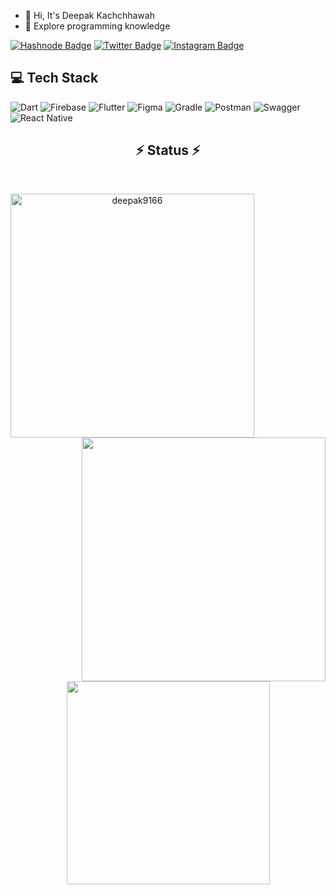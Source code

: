 - 👋 Hi, It's Deepak Kachchhawah
- 👀 Explore programming knowledge

[![Hashnode Badge](https://img.shields.io/badge/Hashnode-2962FF?style=for-the-badge&logo=hashnode&logoColor=white)](https://hashnode.com/@deep9166/)
[![Twitter Badge](https://img.shields.io/badge/Twitter-1DA1F2?style=for-the-badge&logo=twitter&logoColor=white)](https://twitter.com/deepakkachchha1 )
[![Instagram Badge](https://img.shields.io/badge/Instagram-E4405F?style=for-the-badge&logo=instagram&logoColor=white)](https://www.instagram.com/deep.kachchhawah/)

## 💻 Tech Stack

![Dart](https://img.shields.io/badge/dart-%230175C2.svg?style=for-the-badge&logo=dart&logoColor=white) ![Firebase](https://img.shields.io/badge/firebase-%23039BE5.svg?style=for-the-badge&logo=firebase) ![Flutter](https://img.shields.io/badge/Flutter-%2302569B.svg?style=for-the-badge&logo=Flutter&logoColor=white) ![Figma](https://img.shields.io/badge/figma-%23F24E1E.svg?style=for-the-badge&logo=figma&logoColor=white) ![Gradle](https://img.shields.io/badge/Gradle-02303A.svg?style=for-the-badge&logo=Gradle&logoColor=white) ![Postman](https://img.shields.io/badge/Postman-FF6C37?style=for-the-badge&logo=postman&logoColor=white) ![Swagger](https://img.shields.io/badge/-Swagger-%23Clojure?style=for-the-badge&logo=swagger&logoColor=white) ![React Native](https://img.shields.io/badge/react-%2320232a.svg?style=for-the-badge&logo=react&logoColor=%2361DAFB) 

 <h2 align="center">⚡ Status ⚡</h2>
<br>
<p align=center>
  <div align=center>
    <a href="https://github.com/deepak9166/github-readme-streak-stats" title="Go to Source">
      <img align="left" width=390 src="https://github-readme-streak-stats.herokuapp.com/?user=deepak9166&theme=react&border=61dafb&hide_border=true" alt="deepak9166" />
    </a>
    <a href="https://github.com/deepak9166/github-readme-stats" title="Go to Source">
      <img align="right" width=390 src="https://github-readme-stats.vercel.app/api?username=deepak9166&show_icons=true&theme=react&border_color=61dafb&hide_border=true" />
    </a>
  </div>
  <br><br><br><br><br><br><br><br><br>
  <div align=center>
    <a href="https://github.com/deepak9166/github-readme-stats">
      <img width=325 align="center" src="https://github-readme-stats.vercel.app/api/top-langs/?username=deepak9166&hide=c%23,powershell,Mathematica,Ruby,Objective-C,Objective-C%2b%2b,Cuda&title_color=61dafb&text_color=ffffff&icon_color=61dafb&bg_color=20232a&langs_count=8&layout=compact&border_color=61dafb&hide_border=true" />
    </a>
  </div>
  <br>
</p>

<!--
**deepak9166/deepak9166** is a ✨ _special_ ✨ repository because its `README.md` (this file) appears on your GitHub profile.

Here are some ideas to get you started:

- 🔭 I’m currently working on ...
- 🌱 I’m currently learning ...
- 👯 I’m looking to collaborate on ...
- 🤔 I’m looking for help with ...
- 💬 Ask me about ...
- 📫 How to reach me: ...
- 😄 Pronouns: ...
- ⚡ Fun fact: ...
-->
